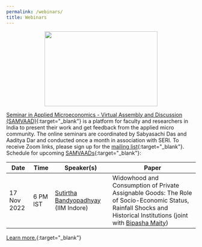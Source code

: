 ```yaml
---
permalink: /webinars/
title: Webinars
---
```


<p align="center">
  <img width="300" height="200" src="/assets/images/samvaad_600x400.png">
</p>

[Seminar in Applied Microeconomics - Virtual Assembly and Discussion (SAMVAAD)](/samvaad/){:target="_blank"} is a platform for faculty and researchers in India to present their work and get feedback from the applied micro community. The online seminars are coordinated by Sabyasachi Das and Aaditya Dar and conducted once a month in association with SERI. To receive Zoom links, please sign up for the [mailing list](https://forms.gle/JsXhRoNskxuKQuk59){:target="_blank"}. Schedule for upcoming [SAMVAADs](/samvaad/){:target="_blank"}:

| Date | Time |  Speaker(s) | Paper |
| ---- | ---- |  ------- | ----- | 
17 Nov 2022 | 6 PM IST | [Sutirtha Bandyopadhyay](https://www.sutirthab.org/) (IIM  Indore) | Widowhood and Consumption of Private Assignable Goods: The Role of Socio-Economic Status, Rainfall Shocks and Historical Institutions (joint with [Bipasha Maity](https://sites.google.com/site/bipeco07))

[Learn more.](/samvaad/){:target="_blank"}